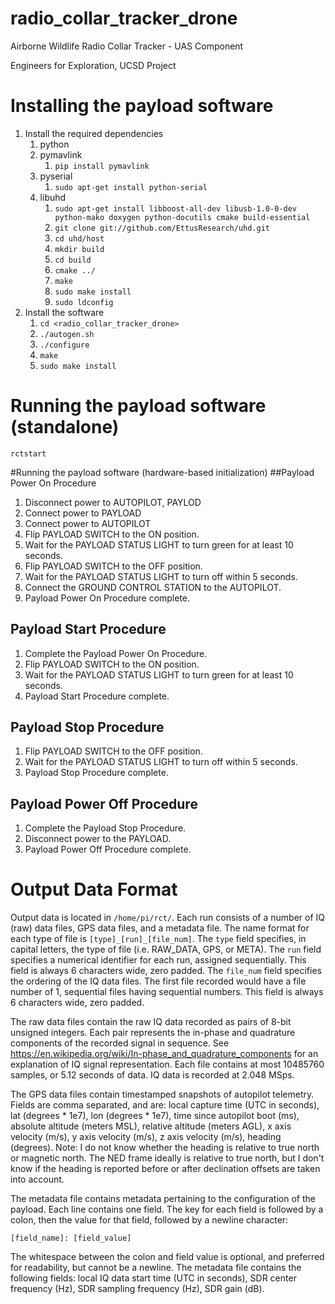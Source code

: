 radio_collar_tracker_drone
====================
Airborne Wildlife Radio Collar Tracker - UAS Component

Engineers for Exploration, UCSD Project

Installing the payload software
===============================
1.	Install the required dependencies
	1.	python
	2.	pymavlink
		1.	`pip install pymavlink`
	3.  pyserial
		1.  `sudo apt-get install python-serial`
	<!-- 3.	rtl-sdr
		1.	`git clone https://github.com/steve-m/librtlsdr`
		2.	`mkdir librtlsdr/build`
		3.	`cd librtlsddr/build`
		4.	`sudo cmake ../ -DINSTALL_UDEV_RULES=ON -DDETACH_KERNEL_DRIVER=ON`
		5.	`make`
		6.	`sudo make install`
		7.	`ldconfig` -->
	4.	libuhd
		1.	`sudo apt-get install libboost-all-dev libusb-1.0-0-dev python-mako doxygen python-docutils cmake build-essential`
		2.	`git clone git://github.com/EttusResearch/uhd.git`
		3.	`cd uhd/host`
		4.	`mkdir build`
		5.	`cd build`
		6.	`cmake ../`
		7.	`make`
		8.	`sudo make install`
		9.	`sudo ldconfig`
2.	Install the software
	1.	`cd <radio_collar_tracker_drone>`
	2.  `./autogen.sh`
	3.  `./configure`
	4.	`make`
	5.	`sudo make install`

Running the payload software (standalone)
=========================================
`rctstart`

#Running the payload software (hardware-based initialization)
##Payload Power On Procedure
1.	Disconnect power to AUTOPILOT, PAYLOD
2.	Connect power to PAYLOAD
3.	Connect power to AUTOPILOT
4.	Flip PAYLOAD SWITCH to the ON position.
5.	Wait for the PAYLOAD STATUS LIGHT to turn green for at least 10 seconds.
6.	Flip PAYLOAD SWITCH to the OFF position.
7.	Wait for the PAYLOAD STATUS LIGHT to turn off within 5 seconds.
8.	Connect the GROUND CONTROL STATION to the AUTOPILOT.
9.	Payload Power On Procedure complete.

## Payload Start Procedure
1.	Complete the Payload Power On Procedure.
2.	Flip PAYLOAD SWITCH to the ON position.
3.	Wait for the PAYLOAD STATUS LIGHT to turn green for at least 10 seconds.
4.	Payload Start Procedure complete.

## Payload Stop Procedure
1.	Flip PAYLOAD SWITCH to the OFF position.
2.	Wait for the PAYLOAD STATUS LIGHT to turn off within 5 seconds.
3.	Payload Stop Procedure complete.

## Payload Power Off Procedure
1.	Complete the Payload Stop Procedure.
2.	Disconnect power to the PAYLOAD.
3.	Payload Power Off Procedure complete.

Output Data Format
==================
Output data is located in `/home/pi/rct/`.  Each run consists of a number of IQ
(raw) data files, GPS data files, and a metadata file.  The name format for each
type of file is `[type]_[run]_[file_num]`.  The `type` field specifies, in
capital letters, the type of file (i.e. RAW_DATA, GPS, or META).  The `run`
field specifies a numerical identifier for each run, assigned sequentially.
This field is always 6 characters wide, zero padded.  The `file_num` field
specifies the ordering of the IQ data files.  The first file recorded would have
a file number of 1, sequential files having sequential numbers.  This field is
always 6 characters wide, zero padded.

The raw data files contain the raw IQ data recorded as pairs of 8-bit unsigned
integers.  Each pair represents the in-phase and quadrature components of the
recorded signal in sequence.  See
https://en.wikipedia.org/wiki/In-phase_and_quadrature_components for an
explanation of IQ signal representation.  Each file contains at most 10485760
samples, or 5.12 seconds of data.  IQ data is recorded at 2.048 MSps.

The GPS data files contain timestamped snapshots of autopilot telemetry.  Fields
are comma separated, and are: local capture time (UTC in seconds), lat (degrees
\* 1e7), lon (degrees * 1e7), time since autopilot boot (ms), absolute altitude
(meters MSL), relative altitude (meters AGL), x axis velocity (m/s), y axis
velocity (m/s), z axis velocity (m/s), heading (degrees).  Note: I do not know
whether the heading is relative to true north or magnetic north.  The NED frame
ideally is relative to true north, but I don't know if the heading is reported
before or after declination offsets are taken into account.

The metadata file contains metadata pertaining to the configuration of the
payload.  Each line contains one field.  The key for each field is followed by a
colon, then the value for that field, followed by a newline character:
```
[field_name]: [field_value]
```
The whitespace between the colon and field value is optional, and preferred for
readability, but cannot be a newline.  The metadata file contains the following
fields: local IQ data start time (UTC in seconds), SDR center frequency (Hz),
SDR sampling frequency (Hz), SDR gain (dB).
